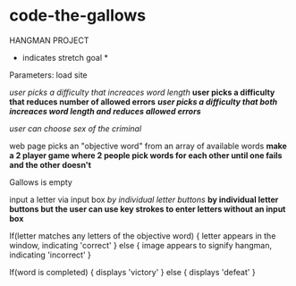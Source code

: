 # code-the-gallows

HANGMAN PROJECT

* indicates stretch goal * 

Parameters: 
load site

*user picks a difficulty that increaces word length*
**user picks a difficulty that reduces number of allowed errors**
***user picks a difficulty that both increaces word length and reduces allowed errors*** 

*user can choose sex of the criminal*

web page picks an "objective word" from an array of available words
**make a 2 player game where 2 people pick words for each other until one fails and the other doesn't**

Gallows is empty 

input a letter
    via input box 
    *by individual letter buttons*
    **by individual letter buttons but the user can use key strokes to enter letters without an input box**

If(letter matches any letters of the objective word) {
    letter appears in the window, indicating 'correct'
}
else {
    image appears to signify hangman, indicating 'incorrect'
}

If(word is completed) {
    displays 'victory'
}
else {
    displays 'defeat'
}
